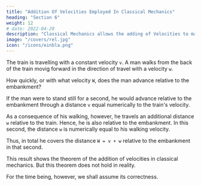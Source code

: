 ```yaml
---
title: "Addition Of Velocities Employed In Classical Mechanics"
heading: "Section 6"
weight: 12
# date: 2022-04-20
description: "Classical Mechanics allows the adding of Velocities to make a total Velocity. But special relativity does not, because its base is light which has a constant speed"
image: "/covers/rel.jpg"
icon: "/icons/einbla.png"
---
```




The train is travelling with a constant velocity `v`. A man walks from the back of the train movig forward in the direction of travel with a velocity `w`.

How quickly, or with what velocity `W`, does the man advance relative to the embankment? 

If the man were to stand still for a second, he would advance relative to the embankment through a distance `v` equal numerically to the train's velocity. 

As a consequence of his walking, however, he travels an additional distance `w` relative to the train. Hence, he is also relative to the embankment. In this second, the distance `w` is numerically equal to his walking velocity. 

Thus, in total he covers the distance `W = v + w` relative to the embankment in that second. 

This result shows the theorem of the addition of velocities in classical mechanics. But this theorem does not hold in reality. 

For the time being, however, we shall assume its correctness.